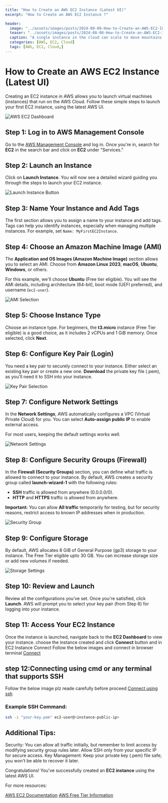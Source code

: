 ```yaml
---
title: "How to Create an AWS EC2 Instance (Latest UI)"
excerpt: "How to Create an AWS EC2 Instance ?"

header:
  image: "../assets/images/posts/2024-08-08-How-to-Create-an-AWS-EC2-Instance/cover.jpg"
  teaser: "../assets/images/posts/2024-08-08-How-to-Create-an-AWS-EC2-Instance/cover.jpg"
  caption: "A single instance in the cloud can scale to move mountains. — Abdul Rahman"
  categories: [AWS, EC2, Cloud]
  tags: [AWS, EC2, Cloud,]
---
```


# How to Create an AWS EC2 Instance (Latest UI)

Creating an EC2 instance in AWS allows you to launch virtual machines (instances) that run on the AWS Cloud. Follow these simple steps to launch your first EC2 instance, using the latest AWS UI.

![AWS EC2 Dashboard](../assets/images/posts/2024-08-08-How-to-Create-an-AWS-EC2-Instance/1.jpg)

## Step 1: Log in to AWS Management Console

Go to the [AWS Management Console](https://aws.amazon.com/console/) and log in. Once you're in, search for **EC2** in the search bar and click on **EC2** under "Services."

## Step 2: Launch an Instance

Click on **Launch Instance**. You will now see a detailed wizard guiding you through the steps to launch your EC2 instance.

![Launch Instance Button](../assets/images/posts/2024-08-08-How-to-Create-an-AWS-EC2-Instance/2.jpg)

## Step 3: Name Your Instance and Add Tags

The first section allows you to assign a name to your instance and add tags. Tags can help you identify instances, especially when managing multiple instances. For example, set `Name: MyFirstEC2Instance`.

## Step 4: Choose an Amazon Machine Image (AMI)

The **Application and OS Images (Amazon Machine Image)** section allows you to select an AMI. Choose from **Amazon Linux 2023**, **macOS**, **Ubuntu**, **Windows**, or others.

For this example, we'll choose **Ubuntu** (Free tier eligible). You will see the AMI details, including architecture (64-bit), boot mode (UEFI preferred), and username (`ec2-user`).

![AMI Selection](../assets/images/posts/2024-08-08-How-to-Create-an-AWS-EC2-Instance/3.jpg)

## Step 5: Choose Instance Type

Choose an instance type. For beginners, the **t3.micro** instance (Free Tier eligible) is a good choice, as it includes 2 vCPUs and 1 GiB memory. Once selected, click **Next**.

## Step 6: Configure Key Pair (Login)

You need a key pair to securely connect to your instance. Either select an existing key pair or create a new one. **Download** the private key file (.pem), as you'll need it to SSH into your instance.

![Key Pair Selection](../assets/images/posts/2024-08-08-How-to-Create-an-AWS-EC2-Instance/4.jpg)

## Step 7: Configure Network Settings

In the **Network Settings**, AWS automatically configures a VPC (Virtual Private Cloud) for you. You can select **Auto-assign public IP** to enable external access.

For most users, keeping the default settings works well.

![Network Settings](../assets/images/posts/2024-08-08-How-to-Create-an-AWS-EC2-Instance/5.jpg)

## Step 8: Configure Security Groups (Firewall)

In the **Firewall (Security Groups)** section, you can define what traffic is allowed to connect to your instance. By default, AWS creates a security group called **launch-wizard-1** with the following rules:

- **SSH** traffic is allowed from anywhere (0.0.0.0/0).
- **HTTP** and **HTTPS** traffic is allowed from anywhere.

**Important:** You can allow **All traffic** temporarily for testing, but for security reasons, restrict access to known IP addresses when in production.

![Security Group](../assets/images/posts/2024-08-08-How-to-Create-an-AWS-EC2-Instance/6.jpg)
## Step 9: Configure Storage

By default, AWS allocates 8 GiB of General Purpose (gp3) storage to your instance. The Free Tier eligible upto 30 GB. You can increase storage size or add new volumes if needed.

![Storage Settings](../assets/images/posts/2024-08-08-How-to-Create-an-AWS-EC2-Instance/7.jpg)
## Step 10: Review and Launch

Review all the configurations you’ve set. Once you're satisfied, click **Launch**. AWS will prompt you to select your key pair (from Step 6) for logging into your instance.

## Step 11: Access Your EC2 Instance

Once the instance is launched, navigate back to the **EC2 Dashboard** to view your instance. choose the instance created and click **Connect** button and in EC2 Instance Connect Follow the below images and connect in browser terminal
[Connect](../assets/images/posts/2024-08-08-How-to-Create-an-AWS-EC2-Instance/8.jpg)
[](../assets/images/posts/2024-08-08-How-to-Create-an-AWS-EC2-Instance/9.jpg)

## step 12:Connecting using cmd or any terminal that supports SSH
Follow the below image plz reade carefully before proceed
[Connect using ssh](../assets/images/posts/2024-08-08-How-to-Create-an-AWS-EC2-Instance/10.jpg)


### Example SSH Command:

```bash
ssh -i "your-key.pem" ec2-user@<instance-public-ip>

```

## Additional Tips:
Security: You can allow all traffic initially, but remember to limit access by modifying security group rules later. Allow SSH only from your specific IP for secure access.
Key Management: Keep your private key (.pem) file safe; you won’t be able to recover it later.

Congratulations! You've successfully created an **EC2 instance** using the latest AWS UI.

For more resources:

[AWS EC2 Documentation](https://docs.aws.amazon.com/ec2/)
[AWS Free Tier Information](https://aws.amazon.com/free/?all-free-tier.sort-by=item.additionalFields.SortRank&all-free-tier.sort-order=asc&awsf.Free%20Tier%20Types=*all&awsf.Free%20Tier%20Categories=*all)


